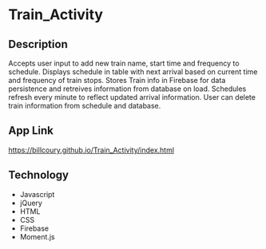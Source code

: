 # Train_Activity

## Description
Accepts user input to add new train name, start time and frequency to schedule.  Displays schedule in table with next arrival based on current time and frequency of train stops. Stores Train info in Firebase for data persistence and retreives information from database on load. Schedules refresh every minute to reflect updated arrival information. 
User can delete train information from schedule and database.

##  App Link
https://billcoury.github.io/Train_Activity/index.html

## Technology
+ Javascript
+ jQuery
+ HTML
+ CSS
+ Firebase
+ Moment.js
